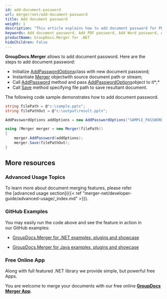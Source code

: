 ```yaml
---
id: add-document-password
url: merger/net/add-document-password
title: Add document password
weight: 1
description: "This article explains how to add document password for PDF, Word, Excel, PowerPoint and  other file types using GroupDocs.Merger for .NET."
keywords: Add document password, Add PDF password, Add Word password, Add Excel password, Add PowerPoint password
productName: GroupDocs.Merger for .NET
hideChildren: False
---
```

**GroupDocs.Merger** allows to add document password. Here are the steps to add document password:

*   Initialize [AddPasswordOptions](https://apireference.groupdocs.com/net/merger/groupdocs.merger.domain.options/addpasswordoptions)class with new document password;
*   Instantiate [Merger](https://apireference.groupdocs.com/net/merger/groupdocs.merger/merger) objectwith source document path or stream;
*   Call [AddPassword](https://apireference.groupdocs.com/net/merger/groupdocs.merger/merger/methods/addpassword) method and pass [AddPasswordOptions](https://apireference.groupdocs.com/net/merger/groupdocs.merger.domain.options/addpasswordoptions)object to it*;*
*   Call [Save](https://apireference.groupdocs.com/net/merger/groupdocs.merger.merger/save/methods/1) method specifying file path to save resultant document.

The following code sample demonstrates how to add document password.

```csharp
string filePath = @"c:\sample.pptx";
string filePathOut = @"c:\output\result.pptx";

AddPasswordOptions addOptions = new AddPasswordOptions("SAMPLE_PASSWORD");

using (Merger merger = new Merger(filePath))
{
    merger.AddPassword(addOptions);
    merger.Save(filePathOut);
}
```

## More resources

### Advanced Usage Topics 

To learn more about document merging features, please refer the [advanced usage section]({{< ref "merger-net/developer-guide/advanced-usage/_index.md" >}}).

### GitHub Examples 

You may easily run the code above and see the feature in action in our GitHub examples:

*   [GroupDocs.Merger for .NET examples, plugins and showcase](https://github.com/groupdocs-merger/GroupDocs.Merger-for-.NET)
    
*   [GroupDocs.Merger for Java examples, plugins and showcase](https://github.com/groupdocs-merger/GroupDocs.Merger-for-Java)
    

### Free Online App 

Along with full featured .NET library we provide simple, but powerful free Apps.

You are welcome to merge your documents with our free online **[GroupDocs Merger App](https://products.groupdocs.app/merger)**.
